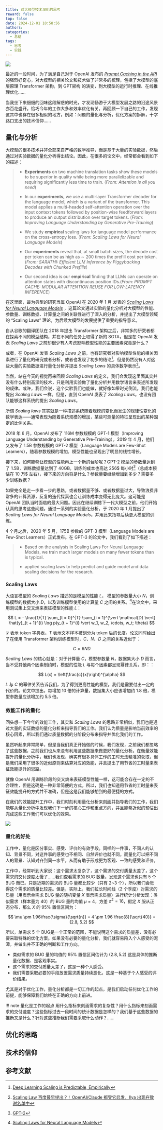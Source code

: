 ```yaml
---
title: 对大模型技术演化的思考
reward: false
top: false
date: 2024-12-01 10:58:56
authors:
categories:
  - 总结
tags:
  - 思考
  - 实践
---
```


![](ai-generated.jpg)

最近的一段时间，为了满足自己对于 OpenAI 发布的 *[Prompt Caching in the API](https://openai.com/index/api-prompt-caching/)* 的强烈好奇心，对大模型的相关论文和技术做了非常多的梳理，包括了大模型的底层原理 Transformer 架构，到 GPT架构 的演变，到大模型的运行时推理、在线推理优化……

当我坐下来细细的回味这段解惑的时光，才发现畅游于大模型发展之路的沿途风景亦百花盛开。恰巧今年的工作大多和效率优化有关，再回顾一下自己的工作，发现这其中也存在很多相似的地方，例如：问题的量化与分析，优化方案的拆解，十字路口支出的技术信仰……
<!--more-->

## 量化与分析
大模型的很多技术并非全部来自严格的数学推导，而是基于大量的实验数据，然后通过对实验数据的量化分析得出结论。因此，在很多的论文中，经常都会看到如下的描述：

> * **Experiments** on two machine translation tasks show these models to be superior in quality while being more parallelizable and requiring significantly less time to train. (*From: Attention is all you need*)
> 
> * In our **experiments**, we use a multi-layer Transformer decoder for the language model, which is
a variant of the transformer. This model applies a multi-headed self-attention operation over the
input context tokens followed by position-wise feedforward layers to produce an output distribution
over target tokens. (*From: Improving Language Understanding by Generative Pre-Training*)
> 
> * We study **empirical** scaling laws for language model performance on the cross-entropy loss. (*From: Scaling Laws for Neural Language Models*)
> 
>  * Our **experiments** reveal that, at small batch sizes, the decode cost per token can be as high as ∼ 200 times the prefill cost per token.(*From: SARATHI: Efficient LLM Inference by Piggybacking Decodes with Chunked Prefills*)
>
>  * Our second idea is our **empirical** finding that LLMs can operate on attention states with discontinuous position IDs.(*From: PROMPT CACHE: MODULAR ATTENTION REUSE FOR LOW-LATENCY INFERENCE*)

在这里面，最为典型的研究当属 OpenAI 在 2020 年 1 月 发表的 *[Scaling Laws for Neural Language Models](https://arxiv.org/abs/2001.08361)* ，这篇论文通过实验的量化分析对大模型的性能、参数量、训练数据、计算量之间的关联性进行了深入的分析，并提出了大模型领域的 “Scaling Laws” 理论，为后续大模型的发展提供了重要的指导意义。

自从谷歌的翻译团队在 2018 年提出 Transformer 架构之后，非常多的研究者都在探索不同的模型结构，并在不同的任务上取得了新的 SOTA，但是在 OpenAI 发表 *Scaling Laws* 之前却很少有人考虑影响模型性能的主要因素究竟是什么？

或者，在 OpenAI 发表 *Scaling Laws* 之前，也有研究者对影响模型性能的相关因素进行了量化的研究或者分析，或者也发现了初步的结论[^dl-scaling-laws]，但是仍然没有人对这些大量的实验数据进行量化分析并提出 *Scaling Laws* 的具体数学表示[^sl-scaling-laws-bd]。 

当然，站在今天的视觉再来回顾 *Scaling Laws* 的定义，我们会发现这里面其实并没有什么特别高深的技术，只是利用实验做了量化分析并用数学语言来表述所发现的规律。或许，我们会说，这个实验我们也能做，就好像如果时光倒流，我们也能提出 *Scaling Laws* 一样。但是，直到 OpenAI 发表了 *Scaling Laws*，也没有团队能够这样系统的提出 *Scaling Laws*。

所谓 *Scaling laws* 其实就是一种描述系统随着规模的变化而发生的规律性变化的数学表达——通常表现为随着系统规模的增加，某些可测量的特征呈现出的某种固定的比例关系。

2018 年 6 月，OpenAI 发布了 116M 参数规模的 GPT-1 模型（Improving Language Understanding by Generative Pre-Training），2019 年 4 月，他们又发布了 1.5B 参数规模的 GPT-2 模型（Language Models are Few-Shot Learners），随着参数规模的增加，模型性能也呈现出了明显的线性增长。

接下来，如何能够让模型的性能再上一个新的台阶呢？GPT-2 模型的参数量达到了 1.5B，训练数据量达到了 40GB，训练的成本也高达 256$ 每小时[^gpt-2]（总成本预估在 10 万$ 左右），接下来的方向将是什么？参数量要继续增加到多少？需要多少训练数据？

如果完全是走一步看一步的思路，或者数据量不够、或者数据量过大，导致浪费非常多的计算资源，反复的迭代探索也会让训练成本变得无比庞大。这可能是 OpenAI 团队当时面临的最大问题。因此在继续训练下一代大模型之前，他们开始认真的思考这些问题，通过一系列的实验量化分析，于 2020 年 1 月提出了 *Scaling Laws for Neural Language Models*，并用此来指导后续更大模型的训练。

4 个月之后，2020 年 5 月，175B 参数的 GPT-3 模型（Language Models are Few-Shot Learners）正式发布。在 GPT-3 的论文中，我们看到了如下描述：
> * Based on the analysis in Scaling Laws For Neural Language Models, we train much larger models on many fewer tokens than is typical. 
> 
> * applied scaling laws to help predict and guide model and data scaling decisions for the research.

### Scaling Laws
大语言模型的 *Scaling Laws* 描述的是模型的性能 $L$， 模型的参数量大小 $N$，训练模型的数据大小 $D$，以及训练模型使用的计算量 $C$ 之间的关系。[^scalling-laws]在论文中，采用测试集上交叉熵来表征模型的性能 $L$：

$$
L = - \frac{1}{T} \sum_{t = 0}^{T} \sum_{i = 1}^{\vert \mathcal{D} \vert} \hat{y}_{t + 1}^{i} \log p(y_{t + 1}^{i} \vert w_1, w_2, \cdots, w_t; \theta)
$$

$\mathcal{D}$ 表示 token 字典表，$T$ 表示文本样本被划分为 token 后的长度。论文同时给出了在使用 Transformer 架构训练模型时，$C$、$N$、$D$ 之间的关系近似于：

$$
C = 6ND
$$

*Scaling Laws* 的核心就是：对于计算量 $C$，模型参数量 $N$，数据集大小 $D$ 而言，当不受其他两个因素制约时，模型的性能 $L$ 与每个因素都呈现幂律关系，即：：

$$
L(x) = \left(\frac{c}{x}\right)^{\alpha}
$$

$L$ 与 $C$ 的幂律关系告诉我们，为了得到更高性能的模型，我们是需要付出一定的代价的。论文中提出，每增加 10 倍的计算量，数据集大小应该增加约 1.8 倍，模型参数量应该增加约 5.5 倍。

### 效能工作的量化
回头想一下今年的效能工作，其实和 *Scaling Laws* 的思路非常相似，我们也是通过大量的实证数据的量化分析来指导我们的工作。我们认为质量是影响当前效率的核心因素，所以我们通过质量数据的分阶段分布来指导并优化我们的工作。

虽然听起来非常简单，但是当我们真正开始做的时候，我们发现，之前我们都忽略了这些数据，之前我们也从来没有利用这些数据来做更好的量化分析。在衡量效能提升的量化分析中，我们也发现，确实有很多具体工作的工时无法精准的获取，但是我们采用了很多的近似原则来估算对应的效能，并且提出了用节省的工时量来表征效能提升的思路。

就像 OpenAI 用训练阶段的交叉熵来表征模型性能一样，这可能会存在一定的不合理性，但是这确是一种非常简便的方式。所以，我们也知道用节省的工时量来表征效能提升的方式并不准确，但是这是我们能够想到的最便捷的方式。

在我们的效能提升工作中，我们时刻利用量化分析来刻画并指导我们的工作，我们能够从量化分析中发现我们下一步的核心工作和重点方向，并且能够近似的预估出完成这些工作我们可以优化的效果。

![](demo_2.png)

### 量化的好处
工作中，量化是区分事实、感受、评价的有效手段。同样的一件事，不同人的认知、背景不同，对这件事的感受也不相同、自然评价也就不同。而量化可以把不同人的背景、认知对齐到同一水平，从而有助于形成更为客观、一致的感受和评价。

工作中，经常听到大家说：这个需求太复杂了，这个需求的交付质量太差了，这个需求的交付速度太慢了……我们查看需求的 BUG 数量，发现这个需求也只有 5 个 BUG 而已。只是近期的需求的 BUG 量都比较少（只有 2~3 个），所以我们会觉得这个需求的质量比较差。但是，实际上，我们拉长时间线（2 个季度）对需求的质量（用表示单需求 BUG 量的随机变量 $X$ 表示需求质量）进行统计分析发现：类似需求（样本量为 40）的 BUG 量的均值 $\mu = 4$，方差 $\sigma^2 = 16$，假定 $X$ 服从正态分布，那么 $X$ 的 95% 置信区间为：

$$
\mu \pm 1.96\frac{\sigma}{\sqrt{n}} = 4 \pm 1.96 \frac{8}{\sqrt{40}} = (2.8, 5.2)
$$

所以，单需求 5 个 BUG是一个正常的范围，不能说明这个需求的质量差，没有必要采取特殊的优化方案。如果没有必要的量化分析，我们就容易陷入个人感受的泥潭，并做出并不正确的判断和工作方向。

* 类似需求的 BUG 量的均值的 95% 置信区间估计为 $(2.8, 5.2)$ 这是具体的推断量化数据、是客观事实。
* 这个需求的交付质量太差了，这是一种个人感受。
* 我们需要采取必要的手段放置需求质量持续恶化，这是一种基于个人感受的评价结果。

尤其是对于优化工作，量化分析都是一切工作的起点，是我们启动任何优化工作的前提，能够保障我们始终在正确的方向上前进。

!!! note 量化是工作的起点
    用什么指标来刻画需求的复杂性？用什么指标来刻画需求的交付速度？这些指标过去一段时间的统计数据是怎样的？我们基于这些数据的推断又是什么？针对这些推断我们需要采取什么动作？……

## 优化的思路

## 技术的信仰

## 参考文献
[^scalling-laws]: [Scaling Laws for Neural Language Models](https://arxiv.org/abs/2001.08361)
[^dl-scaling-laws]: [Deep Learning Scaling is Predictable, Empirically](https://arxiv.org/abs/1712.00409)
[^sl-scaling-laws-bd]: [Scaling Law 百度最早提出？！OpenAI/Claude 都受它启发，Ilya 出现在致谢名单中](https://mp.weixin.qq.com/s/mBgXZZLpg-7bcQqlrXu8EA)
[^gpt-2]: [GPT-2](https://en.wikipedia.org/wiki/GPT-2)